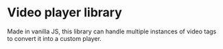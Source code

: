 # Video player library

Made in vanilla JS, this library can handle multiple instances of video tags to convert it into a custom player.